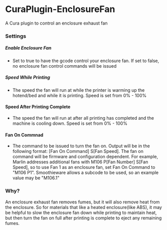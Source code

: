 # CuraPlugin-EnclosureFan
A Cura plugin to control an enclosure exhaust fan

### Settings

##### Enable Enclosure Fan 
* Set to true to have the gcode control your enclosure fan. If set to false, no enclosure fan control commands will be issued  

##### Speed While Printing
* The speed the fan will run at while the printer is warming up the hotend/bed and while it is printing. Speed is set from 0% - 100%

#### Speed After Printing Complete
* The speed the fan will run at after all printing has completed and the machine is cooling down. Speed is set from 0% - 100%

#### Fan On Commnad
* The command to be issued to turn the fan on. Output will be in the following format: [Fan On Command] S[Fan Speed]. The fan on command will be firmware and configuration dependent. For example, Marlin addresses additional fans with M106 P[Fan Number] S[Fan Speed], so to use Fan 1 as an enclosure fan, set Fan On Command to "M106 P1". Smoothieware allows a subcode to be used, so an example value may be "M106.1"

### Why?
An enclosure exhaust fan removes fumes, but it will also remove heat from the enclosure. So for materials that like a heated enclosure(like ABS), it may be helpful to slow the enclosure fan down while printing to maintain heat, but then turn the fan on full after printing is complete to eject any remaining fumes.





